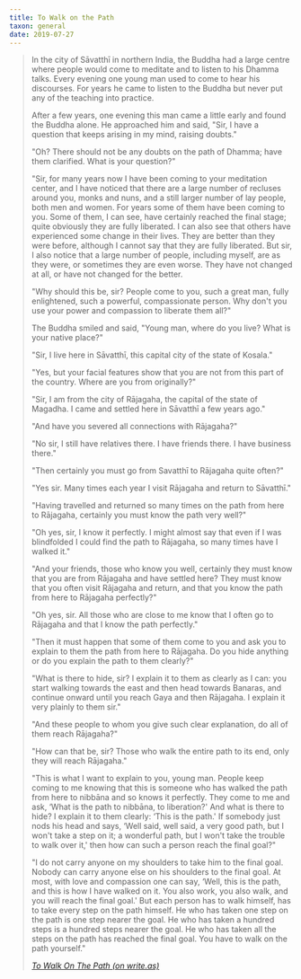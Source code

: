 ```yaml
---
title: To Walk on the Path
taxon: general
date: 2019-07-27
---
```


> In the city of Sāvatthī in northern India, the Buddha had a large
> centre where people would come to meditate and to listen to his Dhamma
> talks. Every evening one young man used to come to hear his
> discourses. For years he came to listen to the Buddha but never put
> any of the teaching into practice.
> 
> After a few years, one evening this man came a little early and found
> the Buddha alone. He approached him and said, "Sir, I have a question
> that keeps arising in my mind, raising doubts."
> 
> "Oh? There should not be any doubts on the path of Dhamma; have them
> clarified. What is your question?"
> 
> "Sir, for many years now I have been coming to your meditation center,
> and I have noticed that there are a large number of recluses around
> you, monks and nuns, and a still larger number of lay people, both men
> and women. For years some of them have been coming to you. Some of
> them, I can see, have certainly reached the final stage; quite
> obviously they are fully liberated. I can also see that others have
> experienced some change in their lives. They are better than they were
> before, although I cannot say that they are fully liberated. But sir,
> I also notice that a large number of people, including myself, are as
> they were, or sometimes they are even worse. They have not changed at
> all, or have not changed for the better.
> 
> "Why should this be, sir? People come to you, such a great man, fully
> enlightened, such a powerful, compassionate person. Why don't you use
> your power and compassion to liberate them all?"
> 
> The Buddha smiled and said, "Young man, where do you live? What is
> your native place?"
> 
> "Sir, I live here in Sāvatthī, this capital city of the state of
> Kosala."
> 
> "Yes, but your facial features show that you are not from this part of
> the country. Where are you from originally?"
> 
> "Sir, I am from the city of Rājagaha, the capital of the state of
> Magadha. I came and settled here in Sāvatthī a few years ago."
> 
> "And have you severed all connections with Rājagaha?"
> 
> "No sir, I still have relatives there. I have friends there. I have
> business there."
> 
> "Then certainly you must go from Savatthī to Rājagaha quite often?"
> 
> "Yes sir. Many times each year I visit Rājagaha and return to
> Sāvatthī."
> 
> "Having travelled and returned so many times on the path from here to
> Rājagaha, certainly you must know the path very well?"
> 
> "Oh yes, sir, I know it perfectly. I might almost say that even if I
> was blindfolded I could find the path to Rājagaha, so many times have
> I walked it."
> 
> "And your friends, those who know you well, certainly they must know
> that you are from Rājagaha and have settled here? They must know that
> you often visit Rājagaha and return, and that you know the path from
> here to Rājagaha perfectly?"
> 
> "Oh yes, sir. All those who are close to me know that I often go to
> Rājagaha and that I know the path perfectly."
> 
> "Then it must happen that some of them come to you and ask you to
> explain to them the path from here to Rājagaha. Do you hide anything
> or do you explain the path to them clearly?"
> 
> "What is there to hide, sir? I explain it to them as clearly as I can:
> you start walking towards the east and then head towards Banaras, and
> continue onward until you reach Gaya and then Rājagaha. I explain it
> very plainly to them sir."
> 
> "And these people to whom you give such clear explanation, do all of
> them reach Rājagaha?"
> 
> "How can that be, sir? Those who walk the entire path to its end, only
> they will reach Rājagaha."
> 
> "This is what I want to explain to you, young man. People keep coming
> to me knowing that this is someone who has walked the path from here
> to nibbāna and so knows it perfectly. They come to me and ask, ‘What
> is the path to nibbāna, to liberation?' And what is there to hide? I
> explain it to them clearly: ‘This is the path.' If somebody just nods
> his head and says, ‘Well said, well said, a very good path, but I
> won't take a step on it; a wonderful path, but I won't take the
> trouble to walk over it,' then how can such a person reach the final
> goal?"
> 
> "I do not carry anyone on my shoulders to take him to the final
> goal. Nobody can carry anyone else on his shoulders to the final
> goal. At most, with love and compassion one can say, ‘Well, this is
> the path, and this is how I have walked on it. You also work, you also
> walk, and you will reach the final goal.' But each person has to walk
> himself, has to take every step on the path himself. He who has taken
> one step on the path is one step nearer the goal. He who has taken a
> hundred steps is a hundred steps nearer the goal. He who has taken all
> the steps on the path has reached the final goal. You have to walk on
> the path yourself."
> 
> <cite>[To Walk On The Path (on write.as)](https://write.as/mya249cn84nosg9r)</cite>
